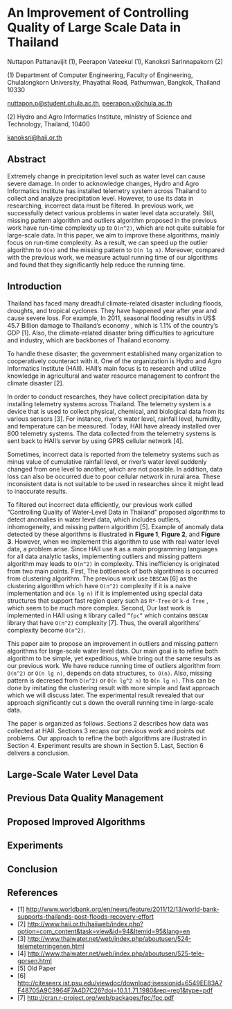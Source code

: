 
# An Improvement of Controlling Quality of Large Scale Data in Thailand

Nuttapon Pattanavijit (1), Peerapon Vateekul (1), Kanoksri Sarinnapakorn (2)

(1) Department of Computer Engineering, Faculty of Engineering, Chulalongkorn University, Phayathai Road, Pathumwan, Bangkok, Thailand 10330

nuttapon.p@student.chula.ac.th, peerapon.v@chula.ac.th

(2) Hydro and Agro Informatics Institute, mInistry of Science and Technology, Thailand, 10400

kanoksri@haii.or.th

## Abstract

Extremely change in precipitation level such as water level can cause severe damage. In order to acknowledge changes, Hydro and Agro Informatics Institute has installed telemetry system across Thailand to collect and analyze precipitation level. However, to use its data in researching, incorrect data must be filtered. In previous work, we successfully detect various problems in water level data accurately. Still, missing pattern algorithm and outliers algorithm proposed in the previous work have run-time complexity up to `O(n^2)`, which are not quite suitable for large-scale data. In this paper, we aim to improve these algorithms, mainly focus on run-time complexity. As a result,  we can speed up the outlier algorithm to `O(n)` and the missing pattern to `O(n lg n)`. Moreover, compared with the previous work, we measure actual running time of our algorithms and found that they significantly help reduce the running time.

## Introduction

Thailand has faced many dreadful climate-related disaster including floods, droughts, and tropical cyclones. They have happened year after year and cause severe loss. For example, In 2011, seasonal flooding results in US$ 45.7 Billion damage to Thailand’s economy , which is 1.1% of the country’s GDP [1]. Also, the climate-related disaster bring difficulties to agriculture and industry, which are backbones of Thailand economy.

To handle these disaster, the government established many organization to cooperatively counteract with it. One of the organization is Hydro and Agro Informatics Institute (HAII). HAII’s main focus is to research and utilize knowledge in agricultural and water resource management to confront the climate disaster [2].

In order to conduct researches, they have collect precipitation data by installing telemetry systems across Thailand. The telemetry system is a device that is used to collect physical, chemical, and biological data from its various sensors [3]. For instance, river’s water level, rainfall level, humidity, and temperature can be measured. Today, HAII have already installed over 800 telemetry systems. The data collected from the telemetry systems is sent back to HAII’s server by using GPRS cellular network [4].

Sometimes, incorrect data is reported from the telemetry systems such as minus value of cumulative rainfall level, or river’s water level suddenly changed from one level to another, which are not possible. In addition, data loss can also be occurred due to poor cellular network in rural area. These inconsistent data is not suitable to be used in researches since it might lead to inaccurate results.

To filtered out incorrect data efficiently, our previous work called “Controlling Quality of Water-Level Data in Thailand” proposed algorithms to detect anomalies in water level data, which includes outliers, inhomogeneity, and missing pattern algorithm [5]. Example of anomaly data detected by these algorithms is illustrated in **Figure 1**, **Figure 2**, and **Figure 3**. However, when we implement this algorithm to use with real water level data, a problem arise. Since HAII use `R` as a main programming languages for all data analytic tasks, implementing outliers and missing pattern algorithm may leads to `O(n^2)` in complexity. This inefficiency is originated from two main points. First, The bottleneck of both algorithms is occurred from clustering algorithm. The previous work use `DBSCAN` [6] as the clustering algorithm which have `O(n^2)` complexity if it is a naive implementation and `O(n lg n)` if it is implemented using special data structures that support fast region query such as `R*-Tree` or `k-d Tree` , which seem to be much more complex. Second, Our last work is implemented in HAII using `R` library called `”fpc”` which contains `DBSCAN` library that have `O(n^2)` complexity [7]. Thus, the overall algorithms’ complexity become `O(n^2)`.

This paper aim to propose an improvement in outliers and missing pattern algorithms for large-scale water level data. Our main goal is to refine both algorithm to be simple, yet expeditious, while bring out the same results as our previous work. We have reduce running time of outliers algorithm from `O(n^2)` or `O(n lg n)`, depends on data structures, `to O(n)`. Also, missing pattern is decresed from `O(n^2)` or `O(n lg^2 n)` to `O(n lg n)`. This can be  done by imitating the clustering result with more simple and fast approach which we will discuss later. The experimental result revealed that our approach significantly cut s down the overall running time in large-scale data.

The paper is organized as follows. Sections 2 describes how data was collected at HAII. Sections 3 recaps our previous work and points out problems. Our approach to refine the both algorithms are illustrated in Section 4. Experiment results are shown in Section 5. Last, Section 6 delivers a conclusion.

## Large-Scale Water Level Data

## Previous Data Quality Management

## Proposed Improved Algorithms 

## Experiments

## Conclusion

## References
- [1] http://www.worldbank.org/en/news/feature/2011/12/13/world-bank-supports-thailands-post-floods-recovery-effort
- [2] http://www.haii.or.th/haiiweb/index.php?option=com_content&task=view&id=94&Itemid=95&lang=en
- [3] http://www.thaiwater.net/web/index.php/aboutusen/524-telemeterringenen.html
- [4] http://www.thaiwater.net/web/index.php/aboutusen/525-tele-gprsen.html
- [5] Old Paper
- [6] http://citeseerx.ist.psu.edu/viewdoc/download;jsessionid=6549EE83A7F48705A9C3964F7A4D7C26?doi=10.1.1.71.1980&rep=rep1&type=pdf
- [7] http://cran.r-project.org/web/packages/fpc/fpc.pdf
